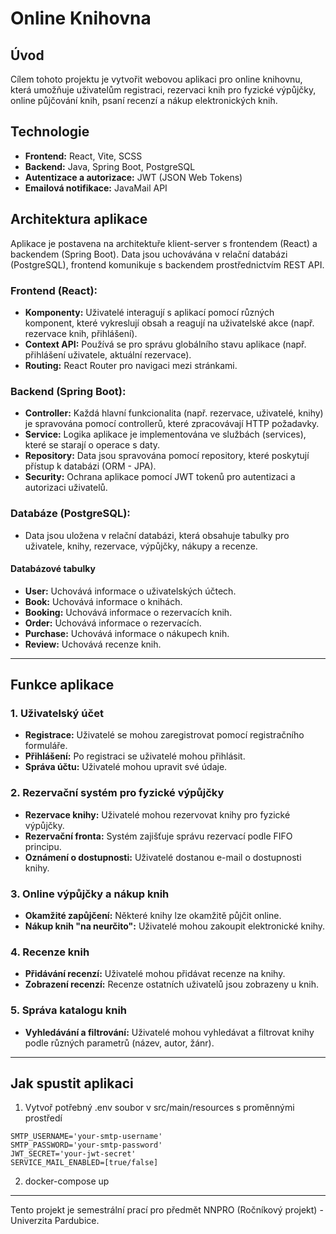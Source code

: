 # Online Knihovna

## Úvod

Cílem tohoto projektu je vytvořit webovou aplikaci pro online knihovnu, která umožňuje uživatelům registraci, rezervaci knih pro fyzické výpůjčky, online půjčování knih, psaní recenzí a nákup elektronických knih.

## Technologie

- **Frontend:** React, Vite, SCSS
- **Backend:** Java, Spring Boot, PostgreSQL
- **Autentizace a autorizace:** JWT (JSON Web Tokens)
- **Emailová notifikace:** JavaMail API

## Architektura aplikace

Aplikace je postavena na architektuře klient-server s frontendem (React) a backendem (Spring Boot). Data jsou uchovávána v relační databázi (PostgreSQL), frontend komunikuje s backendem prostřednictvím REST API.

### Frontend (React):
- **Komponenty:** Uživatelé interagují s aplikací pomocí různých komponent, které vykreslují obsah a reagují na uživatelské akce (např. rezervace knih, přihlášení).
- **Context API:** Používá se pro správu globálního stavu aplikace (např. přihlášení uživatele, aktuální rezervace).
- **Routing:** React Router pro navigaci mezi stránkami.

### Backend (Spring Boot):
- **Controller:** Každá hlavní funkcionalita (např. rezervace, uživatelé, knihy) je spravována pomocí controllerů, které zpracovávají HTTP požadavky.
- **Service:** Logika aplikace je implementována ve službách (services), které se starají o operace s daty.
- **Repository:** Data jsou spravována pomocí repository, které poskytují přístup k databázi (ORM - JPA).
- **Security:** Ochrana aplikace pomocí JWT tokenů pro autentizaci a autorizaci uživatelů.

### Databáze (PostgreSQL):
- Data jsou uložena v relační databázi, která obsahuje tabulky pro uživatele, knihy, rezervace, výpůjčky, nákupy a recenze.

#### Databázové tabulky

- **User:** Uchovává informace o uživatelských účtech.
- **Book:** Uchovává informace o knihách.
- **Booking:** Uchovává informace o rezervacích knih.
- **Order:** Uchovává informace o rezervacích.
- **Purchase:** Uchovává informace o nákupech knih.
- **Review:** Uchovává recenze knih.

---

## Funkce aplikace

### 1. **Uživatelský účet**
- **Registrace:** Uživatelé se mohou zaregistrovat pomocí registračního formuláře.
- **Přihlášení:** Po registraci se uživatelé mohou přihlásit.
- **Správa účtu:** Uživatelé mohou upravit své údaje.

### 2. **Rezervační systém pro fyzické výpůjčky**
- **Rezervace knihy:** Uživatelé mohou rezervovat knihy pro fyzické výpůjčky.
- **Rezervační fronta:** Systém zajišťuje správu rezervací podle FIFO principu.
- **Oznámení o dostupnosti:** Uživatelé dostanou e-mail o dostupnosti knihy.

### 3. **Online výpůjčky a nákup knih**
- **Okamžité zapůjčení:** Některé knihy lze okamžitě půjčit online.
- **Nákup knih "na neurčito":** Uživatelé mohou zakoupit elektronické knihy.

### 4. **Recenze knih**
- **Přidávání recenzí:** Uživatelé mohou přidávat recenze na knihy.
- **Zobrazení recenzí:** Recenze ostatních uživatelů jsou zobrazeny u knih.

### 5. **Správa katalogu knih**
- **Vyhledávání a filtrování:** Uživatelé mohou vyhledávat a filtrovat knihy podle různých parametrů (název, autor, žánr).

---

## Jak spustit aplikaci

1. Vytvoř potřebný .env soubor v src/main/resources s proměnnými prostředí
```
SMTP_USERNAME='your-smtp-username'
SMTP_PASSWORD='your-smtp-password'
JWT_SECRET='your-jwt-secret'
SERVICE_MAIL_ENABLED=[true/false]
```
2. docker-compose up

---

Tento projekt je semestrální prací pro předmět NNPRO (Ročníkový projekt) - Univerzita Pardubice.
